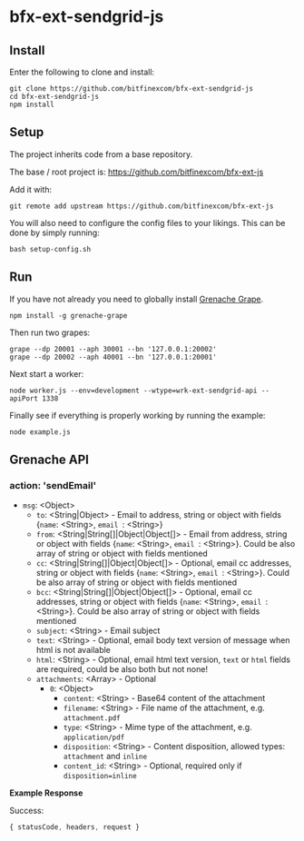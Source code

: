# bfx-ext-sendgrid-js

## Install

Enter the following to clone and install:

```
git clone https://github.com/bitfinexcom/bfx-ext-sendgrid-js
cd bfx-ext-sendgrid-js
npm install
```

## Setup

The project inherits code from a base repository.

The base / root project is: https://github.com/bitfinexcom/bfx-ext-js

Add it with:

```
git remote add upstream https://github.com/bitfinexcom/bfx-ext-js
```

You will also need to configure the config files to your likings. This can be done by simply running:
```
bash setup-config.sh
```

## Run

If you have not already you need to globally install [Grenache Grape](https://github.com/bitfinexcom/grenache-grape).

```
npm install -g grenache-grape
```

Then run two grapes:

```
grape --dp 20001 --aph 30001 --bn '127.0.0.1:20002'
grape --dp 20002 --aph 40001 --bn '127.0.0.1:20001'
```

Next start a worker:

```
node worker.js --env=development --wtype=wrk-ext-sendgrid-api --apiPort 1338
```

Finally see if everything is properly working by running the example:

```
node example.js
```

## Grenache API

### action: 'sendEmail'
- `msg`: &lt;Object&gt;
  - `to`: &lt;String|Object&gt; - Email to address, string or object with fields {`name`: &lt;String&gt;, `email `: &lt;String&gt;}
  - `from`: &lt;String|String[]|Object|Object[]&gt; - Email from address, string or object with fields {`name`: &lt;String&gt;, `email `: &lt;String&gt;}. Could be also array of string or object with fields mentioned
  - `cc`: &lt;String|String[]|Object|Object[]&gt; - Optional, email cc addresses, string or object with fields {`name`: &lt;String&gt;, `email `: &lt;String&gt;}. Could be also array of string or object with fields mentioned
  - `bcc`: &lt;String|String[]|Object|Object[]&gt; - Optional, email cc addresses, string or object with fields {`name`: &lt;String&gt;, `email `: &lt;String&gt;}. Could be also array of string or object with fields mentioned
  - `subject`: &lt;String&gt; - Email subject
  - `text`: &lt;String&gt; - Optional, email body text version of message when html is not available
  - `html`: &lt;String&gt; - Optional, email html text version, `text` or `html` fields are required, could be also both but not none!
  - `attachments`: &lt;Array&gt; - Optional
    - `0`: &lt;Object&gt;
      - `content`: &lt;String&gt; - Base64 content of the attachment
      - `filename`: &lt;String&gt; - File name of the attachment, e.g. `attachment.pdf`
      - `type`: &lt;String&gt; - Mime type of the attachment, e.g. `application/pdf`
      - `disposition`: &lt;String&gt; - Content disposition, allowed types: `attachment` and `inline`
      - `content_id`: &lt;String&gt; - Optional, required only if `disposition=inline`

**Example Response**

Success:
```js
{ statusCode, headers, request }
```
